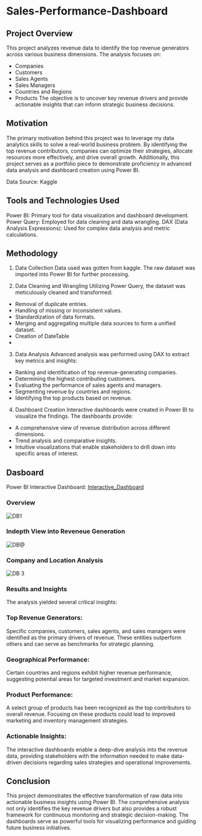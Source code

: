 # Sales-Performance-Dashboard
## Project Overview
This project analyzes revenue data to identify the top revenue generators across various business dimensions. The analysis focuses on:

- Companies
- Customers
- Sales Agents
- Sales Managers
- Countries and Regions
- Products
The objective is to uncover key revenue drivers and provide actionable insights that can inform strategic business decisions.

## Motivation
The primary motivation behind this project was to leverage my data analytics skills to solve a real-world business problem. By identifying the top revenue contributors, companies can optimize their strategies, allocate resources more effectively, and drive overall growth. Additionally, this project serves as a portfolio piece to demonstrate proficiency in advanced data analysis and dashboard creation using Power BI.

Data Source: Kaggle

## Tools and Technologies Used
Power BI: Primary tool for data visualization and dashboard development.
Power Query: Employed for data cleaning and data wrangling.
DAX (Data Analysis Expressions): Used for complex data analysis and metric calculations.

##  Methodology
1. Data Collection
Data used was gotten from kaggle. The raw dataset was imported into Power BI for further processing.

2. Data Cleaning and Wrangling
Utilizing Power Query, the dataset was meticulously cleaned and transformed:
- Removal of duplicate entries.
- Handling of missing or inconsistent values.
- Standardization of data formats.
- Merging and aggregating multiple data sources to form a unified dataset.
- Creation of DateTable
- 
3. Data Analysis
Advanced analysis was performed using DAX to extract key metrics and insights:

- Ranking and identification of top revenue-generating companies.
- Determining the highest contributing customers.
- Evaluating the performance of sales agents and managers.
- Segmenting revenue by countries and regions.
- Identifying the top products based on revenue.

4. Dashboard Creation
Interactive dashboards were created in Power BI to visualize the findings. The dashboards provide:

- A comprehensive view of revenue distribution across different dimensions.
- Trend analysis and comparative insights.
- Intuitive visualizations that enable stakeholders to drill down into specific areas of interest.

## Dasboard

Power BI Interactive Dashboard: <a href = 'https://github.com/Sammycruz007/Sales-Performance-Dashboard/blob/main/CRM%20Project.pbix'>Interactive_Dashboard</a>
### Overview
![DB1](https://github.com/user-attachments/assets/e642c06c-0482-492e-8361-1879f19092ab)

### Indepth View into Reveneue Generation
![DB@](https://github.com/user-attachments/assets/3cedd30e-e4f1-4296-906c-8a225b4e3a74)

### Company and Location Analysis
![DB 3](https://github.com/user-attachments/assets/a3f5a52c-02c1-4bf1-af05-1abea4380022)

### Results and Insights
The analysis yielded several critical insights:

### Top Revenue Generators:
Specific companies, customers, sales agents, and sales managers were identified as the primary drivers of revenue. These entities outperform others and can serve as benchmarks for strategic planning.

### Geographical Performance:
Certain countries and regions exhibit higher revenue performance, suggesting potential areas for targeted investment and market expansion.

### Product Performance:
A select group of products has been recognized as the top contributors to overall revenue. Focusing on these products could lead to improved marketing and inventory management strategies.

### Actionable Insights:
The interactive dashboards enable a deep-dive analysis into the revenue data, providing stakeholders with the information needed to make data-driven decisions regarding sales strategies and operational improvements.

## Conclusion
This project demonstrates the effective transformation of raw data into actionable business insights using Power BI. The comprehensive analysis not only identifies the key revenue drivers but also provides a robust framework for continuous monitoring and strategic decision-making. The dashboards serve as powerful tools for visualizing performance and guiding future business initiatives.





